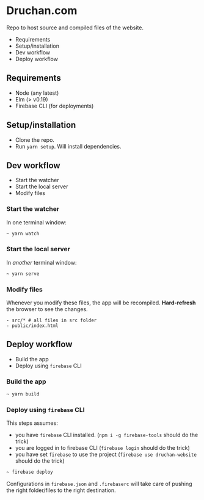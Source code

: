 # Druchan.com

Repo to host source and compiled files of the website.

- Requirements
- Setup/installation
- Dev workflow
- Deploy workflow

## Requirements

- Node (any latest)
- Elm (> v0.19)
- Firebase CLI (for deployments)

## Setup/installation

- Clone the repo.
- Run `yarn setup`. Will install dependencies.

## Dev workflow

- Start the watcher
- Start the local server
- Modify files

### Start the watcher

In one terminal window:

```bash
~ yarn watch
```

### Start the local server

In _another_ terminal window:

```bash
~ yarn serve
```

### Modify files

Whenever you modify these files, the app will be recompiled. **Hard-refresh** the browser to see the changes.

```
- src/* # all files in src folder
- public/index.html
```

## Deploy workflow

- Build the app
- Deploy using `firebase` CLI

### Build the app

```bash
~ yarn build
```

### Deploy using `firebase` CLI

This steps assumes:
- you have `firebase` CLI installed. (`npm i -g firebase-tools` should do the trick)
- you are logged in to firebase CLI (`firebase login` should do the trick)
- you have set `firebase` to use the project (`firebase use druchan-website` should do the trick)

```bash
~ firebase deploy
```

Configurations in `firebase.json` and `.firebaserc` will take care of pushing the right folder/files to the right destination.
